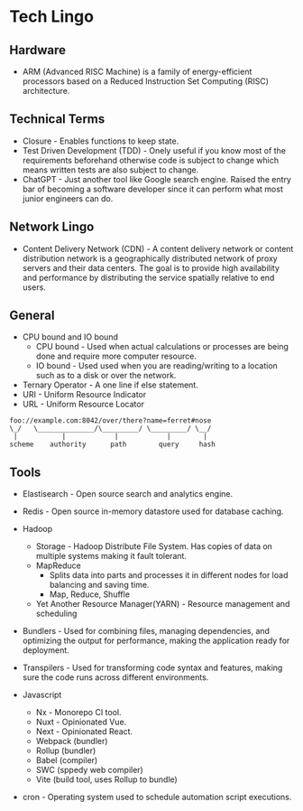 # Tech Lingo

## Hardware

- ARM (Advanced RISC Machine) is a family of energy-efficient processors based on a Reduced Instruction Set Computing (RISC) architecture.

## Technical Terms

- Closure - Enables functions to keep state.
- Test Driven Development (TDD) - Onely useful if you know most of the requirements beforehand otherwise code is subject to change which means written tests are also subject to change.
- ChatGPT - Just another tool like Google search engine. Raised the entry bar of becoming a software developer since it can perform what most junior engineers can do.

## Network Lingo

- Content Delivery Network (CDN) - A content delivery network or content distribution network is a geographically distributed network of proxy servers and their data centers. The goal is to provide high availability and performance by distributing the service spatially relative to end users.

## General

- CPU bound and IO bound
  - CPU bound - Used when actual calculations or processes are being done and require more computer resource.
  - IO bound - Used used when you are reading/writing to a location such as to a disk or over the network.
- Ternary Operator - A one line if else statement.
- URI - Uniform Resource Indicator
- URL - Uniform Resource Locator

```
foo://example.com:8042/over/there?name=ferret#nose
\_/   \______________/\_________/ \_________/ \__/
 |           |            |            |        |
scheme    authority      path        query     hash
```

## Tools

- Elastisearch - Open source search and analytics engine.
- Redis - Open source in-memory datastore used for database caching.
- Hadoop

  - Storage - Hadoop Distribute File System. Has copies of data on multiple systems making it fault tolerant.
  - MapReduce
    - Splits data into parts and processes it in different nodes for load balancing and saving time.
    - Map, Reduce, Shuffle
  - Yet Another Resource Manager(YARN) - Resource management and scheduling

- Bundlers - Used for combining files, managing dependencies, and optimizing the output for performance, making the application ready for deployment.
- Transpilers - Used for transforming code syntax and features, making sure the code runs across different environments.
- Javascript

  - Nx - Monorepo CI tool.
  - Nuxt - Opinionated Vue.
  - Next - Opinionated React.
  - Webpack (bundler)
  - Rollup (bundler)
  - Babel (compiler)
  - SWC (sppedy web compiler)
  - Vite (build tool, uses Rollup to bundle)

- cron - Operating system used to schedule automation script executions.
